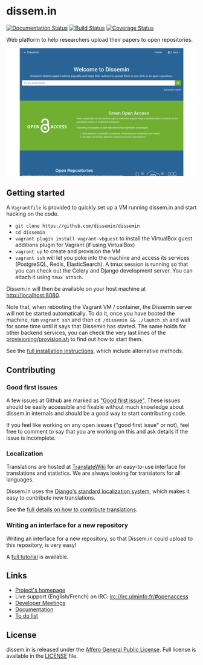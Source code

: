 dissem.in
=========

[![Documentation Status](https://readthedocs.org/projects/dissemin/badge/?version=latest)](https://dissemin.readthedocs.io/en/latest/?badge=latest)
[![Build Status](https://travis-ci.org/dissemin/dissemin.svg?branch=master)](https://travis-ci.org/dissemin/dissemin)
[![Coverage Status](https://coveralls.io/repos/dissemin/dissemin/badge.svg?branch=master&service=github)](https://coveralls.io/github/dissemin/dissemin?branch=master)

Web platform to help researchers upload their papers to open repositories.

![dissem.in homepage](screenshot.png)


## Getting started

A `Vagrantfile` is provided to quickly set up a VM running dissem.in and start hacking on the code.

* `git clone https://github.com/dissemin/dissemin`
* `cd dissemin`
* `vagrant plugin install vagrant-vbguest` to install the VirtualBox guest additions plugin for Vagrant (if using VirtualBox)
* `vagrant up` to create and provision the VM
* `vagrant ssh` will let you poke into the machine and access its services (PostgreSQL, Redis, ElasticSearch).
A tmux session is running so that you can check out the Celery and Django development server.
You can attach it using `tmux attach`.

Dissem.in will then be available on your host machine at [http://localhost:8080](http://localhost:8080).

Note that, when rebooting the Vagrant VM / container, the Dissemin server will not be started automatically.
To do it, once you have booted the machine, run `vagrant ssh` and then `cd /dissemin && ./launch.sh` and wait for some time until it says that Dissemin has started.
The same holds for other backend services, you can check the very last lines of the
[provisioning/provision.sh](https://github.com/dissemin/dissemin/blob/master/provisioning/provision.sh)
to find out how to start them.

See the [full installation instructions](https://dissemin.readthedocs.io/en/latest/install.html), which include alternative methods.


## Contributing

### Good first issues

A few issues at Github are marked as
["Good first issue"](https://github.com/dissemin/dissemin/issues?q=is%3Aissue+is%3Aopen+label%3A%22good+first+issue%22).
These issues should be easily accessible and fixable without much knowledge about dissem.in internals and should be a good way to start contributing code.

If you feel like working on any open issues ("good first issue" or not), feel free to comment to say that you are working on this and ask details if the issue is
incomplete.


### Localization

Translations are hosted at [TranslateWiki](https://translatewiki.net/wiki/Translating:Dissemin) for an easy-to-use interface for translations and statistics.
We are always looking for translators for all languages.

Dissem.in uses the [Django's standard localization system](https://docs.djangoproject.com/en/2.2/topics/i18n/), which makes it easy to contribute new translations.

See the [full details on how to contribute translations](https://dissemin.readthedocs.io/en/latest/localization.html).


### Writing an interface for a new repository

Writing an interface for a new repository, so that Dissem.in could upload to this repository, is very easy!

A [full tutorial](https://dissemin.readthedocs.io/en/latest/writing_new_repository_interface.html) is available.


## Links

* [Project's homepage](https://dissem.in)
* Live support (English/French) on IRC: [irc://irc.ulminfo.fr/#openaccess](irc://irc.ulminfo.fr/#openaccess)
* [Developer Meetings](https://github.com/dissemin/dissemin/wiki)
* [Documentation](https://dissemin.readthedocs.io/en/latest/)
* [To do list](https://github.com/wetneb/dissemin/issues)


## License

dissem.in is released under the [Affero General Public License](http://www.gnu.org/licenses/agpl-3.0.en.html).
Full license is available in the [LICENSE](LICENSE) file.
